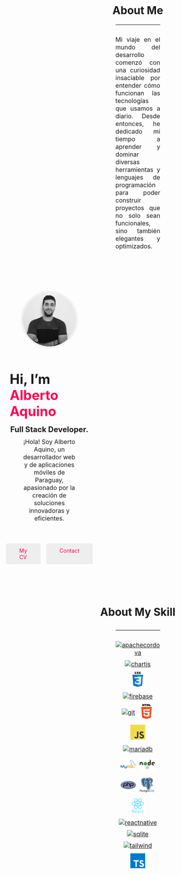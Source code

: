 <style>
    * {
        margin: 0px;
        padding: 0px;
        box-sizing: border-box;
      }
      .mainContainer {
        display: flex;
        height: 100vh;
        /* background-color: #ecf0f3; */
      }
      .sectionLeft {
        display: flex;
        flex: 1;
        justify-content: center;
        align-items: center;
        flex-direction: column;
        /* background: green; */
      }
      .sectionRigth {
        display: flex;
        flex: 1;
        justify-content: space-evenly;
        align-items: center;
        flex-direction: column;
        /* background: red; */
      }
      .imgContainer {
        width: 150px;
        height: 150px;
        overflow: hidden;
        border-radius: 50%;
        border: 5px solid #f2f2f2;
      }
      .photo {
        width: 100%;
        height: 100%;
        object-fit: contain;
      }
      .name {
        padding: 10px;
        font-size: 35px;
      }
      .subtitle {
        margin-top: 5px;
        font-size: 20px;
      }
      .aboutLittle {
        margin-inline: 40px;
        text-align: center;
        margin-top: 10px;
        font-size: 16px;
      }
      .Documents {
        margin-top: 40px;
        display: flex;
        gap: 15px;
      }
      .nombre {
        color: #ff014f;
      }
      .skills {
        display: flex;
        gap: 10px;
        justify-content: center;
        align-items: center;
        flex-wrap: wrap;
        margin-top: 20px;
      }
      .sectionTitle {
        font-size: 28px;
        padding: 10px 0px;
        /* background: red; */
        width: 100%;
        text-align: center;
      }
      .card {
        padding: 20px;
      }
      .justificado {
        text-align: justify;
      }
      .linea {
        border-top: 1px solid #000;
        padding-top: 28px;
      }
      .buttom {
        background: #eeeeee;
        padding: 10px 35px;
        border-radius: 3px;
        text-decoration: none;
        color: #ff014f;
        transition: all ease-in-out 0.3s;
      }
      .buttom:hover {
        transform: translateY(-4px);
        background: #ff014f;
        color: #f4f4f4;
      }
</style>

<div class="mainContainer">
      <div class="sectionLeft">
        <div class="imgContainer">
          <img class="photo" src="./assets/img/photo-bn.jpg" alt="logo" />
        </div>
        <h2 class="name">Hi, I’m <span class="nombre">Alberto Aquino</span></h2>
        <h4 class="subtitle">Full Stack Developer.</h4>
        <p class="aboutLittle">
          ¡Hola! Soy Alberto Aquino, un desarrollador web y de aplicaciones
          móviles de Paraguay, apasionado por la creación de soluciones
          innovadoras y eficientes.
        </p>
        <div class="Documents">
          <a href="#" class="buttom">My CV</a>
          <a href="#" class="buttom">Contact</a>
        </div>
      </div>
      <div class="sectionRigth">
        <div class="card">
          <h4 class="sectionTitle">About Me</h4>
          <p class="aboutLittle justificado linea">
            Mi viaje en el mundo del desarrollo comenzó con una curiosidad
            insaciable por entender cómo funcionan las tecnologías que usamos a
            diario. Desde entonces, he dedicado mi tiempo a aprender y dominar
            diversas herramientas y lenguajes de programación para poder
            construir proyectos que no solo sean funcionales, sino también
            elegantes y optimizados.
          </p>
          <!-- <p class="aboutLittle justificado">¿Qué hago?</p>
          <ul>
            <li>
              Desarrollo Web: Desde la construcción de sitios web responsivos
              hasta la creación de aplicaciones web complejas, me especializo en
              tecnologías como HTML, CSS, JavaScript, y frameworks modernos como
              React, Angular y Vue.js.
            </li>
            <li>
              Aplicaciones Móviles: Me encanta desarrollar aplicaciones móviles
              que brinden experiencias de usuario excepcionales. Trabajo con
              tecnologías como React Native y Flutter para crear aplicaciones
              tanto para iOS como para Android.
            </li>
          </ul> -->
        </div>
        <div class="card">
          <h4 class="sectionTitle">About My Skill</h4>
          <div class="skills aboutLittle linea">
            <a
              href="https://cordova.apache.org/"
              target="_blank"
              rel="noreferrer"
            >
              <img
                src="https://www.vectorlogo.zone/logos/apache_cordova/apache_cordova-icon.svg"
                alt="apachecordova"
                width="40"
                height="40"
              />
            </a>
            <a href="https://www.chartjs.org" target="_blank" rel="noreferrer">
              <img
                src="https://www.chartjs.org/media/logo-title.svg"
                alt="chartjs"
                width="40"
                height="40"
              />
            </a>
            <a
              href="https://www.w3schools.com/css/"
              target="_blank"
              rel="noreferrer"
            >
              <img
                src="https://raw.githubusercontent.com/devicons/devicon/master/icons/css3/css3-original-wordmark.svg"
                alt="css3"
                width="40"
                height="40"
              />
            </a>
            <a
              href="https://firebase.google.com/"
              target="_blank"
              rel="noreferrer"
            >
              <img
                src="https://www.vectorlogo.zone/logos/firebase/firebase-icon.svg"
                alt="firebase"
                width="40"
                height="40"
              />
            </a>
            <a href="https://git-scm.com/" target="_blank" rel="noreferrer">
              <img
                src="https://www.vectorlogo.zone/logos/git-scm/git-scm-icon.svg"
                alt="git"
                width="40"
                height="40"
              />
            </a>
            <a href="https://www.w3.org/html/" target="_blank" rel="noreferrer">
              <img
                src="https://raw.githubusercontent.com/devicons/devicon/master/icons/html5/html5-original-wordmark.svg"
                alt="html5"
                width="40"
                height="40"
              />
            </a>
            <a
              href="https://developer.mozilla.org/en-US/docs/Web/JavaScript"
              target="_blank"
              rel="noreferrer"
            >
              <img
                src="https://raw.githubusercontent.com/devicons/devicon/master/icons/javascript/javascript-original.svg"
                alt="javascript"
                width="40"
                height="40"
              />
            </a>
            <a href="https://mariadb.org/" target="_blank" rel="noreferrer">
              <img
                src="https://www.vectorlogo.zone/logos/mariadb/mariadb-icon.svg"
                alt="mariadb"
                width="40"
                height="40"
              />
            </a>
            <a href="https://www.mysql.com/" target="_blank" rel="noreferrer">
              <img
                src="https://raw.githubusercontent.com/devicons/devicon/master/icons/mysql/mysql-original-wordmark.svg"
                alt="mysql"
                width="40"
                height="40"
              />
            </a>
            <a href="https://nodejs.org" target="_blank" rel="noreferrer">
              <img
                src="https://raw.githubusercontent.com/devicons/devicon/master/icons/nodejs/nodejs-original-wordmark.svg"
                alt="nodejs"
                width="40"
                height="40"
              />
            </a>
            <a href="https://www.php.net" target="_blank" rel="noreferrer">
              <img
                src="https://raw.githubusercontent.com/devicons/devicon/master/icons/php/php-original.svg"
                alt="php"
                width="40"
                height="40"
              />
            </a>
            <a
              href="https://www.postgresql.org"
              target="_blank"
              rel="noreferrer"
            >
              <img
                src="https://raw.githubusercontent.com/devicons/devicon/master/icons/postgresql/postgresql-original-wordmark.svg"
                alt="postgresql"
                width="40"
                height="40"
              />
            </a>
            <a href="https://reactjs.org/" target="_blank" rel="noreferrer">
              <img
                src="https://raw.githubusercontent.com/devicons/devicon/master/icons/react/react-original-wordmark.svg"
                alt="react"
                width="40"
                height="40"
              />
            </a>
            <a href="https://reactnative.dev/" target="_blank" rel="noreferrer">
              <img
                src="https://reactnative.dev/img/header_logo.svg"
                alt="reactnative"
                width="40"
                height="40"
              />
            </a>
            <a href="https://www.sqlite.org/" target="_blank" rel="noreferrer">
              <img
                src="https://www.vectorlogo.zone/logos/sqlite/sqlite-icon.svg"
                alt="sqlite"
                width="40"
                height="40"
              />
            </a>
            <a href="https://tailwindcss.com/" target="_blank" rel="noreferrer">
              <img
                src="https://www.vectorlogo.zone/logos/tailwindcss/tailwindcss-icon.svg"
                alt="tailwind"
                width="40"
                height="40"
              />
            </a>
            <a
              href="https://www.typescriptlang.org/"
              target="_blank"
              rel="noreferrer"
            >
              <img
                src="https://raw.githubusercontent.com/devicons/devicon/master/icons/typescript/typescript-original.svg"
                alt="typescript"
                width="40"
                height="40"
              />
            </a>
          </div>
        </div>
      </div>
    </div>
